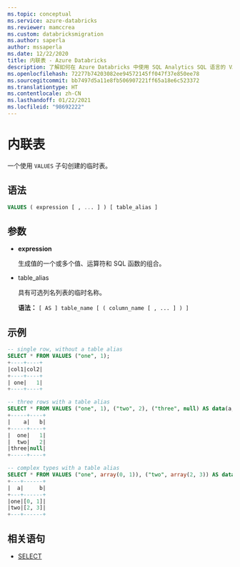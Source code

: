 ```yaml
---
ms.topic: conceptual
ms.service: azure-databricks
ms.reviewer: mamccrea
ms.custom: databricksmigration
ms.author: saperla
author: mssaperla
ms.date: 12/22/2020
title: 内联表 - Azure Databricks
description: 了解如何在 Azure Databricks 中使用 SQL Analytics SQL 语言的 VALUES 语法。
ms.openlocfilehash: 72277b74203082ee94572145ff047f37e850ee78
ms.sourcegitcommit: bb7497d5a11e8fb506907221ff65a18e6c523372
ms.translationtype: HT
ms.contentlocale: zh-CN
ms.lasthandoff: 01/22/2021
ms.locfileid: "98692222"
---
```

# <a name="inline-table"></a>内联表

一个使用 ``VALUES`` 子句创建的临时表。

## <a name="syntax"></a>语法

```sql
VALUES ( expression [ , ... ] ) [ table_alias ]
```

## <a name="parameters"></a>参数

* **expression**

  生成值的一个或多个值、运算符和 SQL 函数的组合。

* table_alias

  具有可选列名列表的临时名称。

  **语法：** ``[ AS ] table_name [ ( column_name [ , ... ] ) ]``

## <a name="examples"></a>示例

```sql
-- single row, without a table alias
SELECT * FROM VALUES ("one", 1);
+----+----+
|col1|col2|
+----+----+
| one|   1|
+----+----+

-- three rows with a table alias
SELECT * FROM VALUES ("one", 1), ("two", 2), ("three", null) AS data(a, b);
+-----+----+
|    a|   b|
+-----+----+
|  one|   1|
|  two|   2|
|three|null|
+-----+----+

-- complex types with a table alias
SELECT * FROM VALUES ("one", array(0, 1)), ("two", array(2, 3)) AS data(a, b);
+---+------+
|  a|     b|
+---+------+
|one|[0, 1]|
|two|[2, 3]|
+---+------+
```

## <a name="related-statements"></a>相关语句

* [SELECT](sql-ref-syntax-qry-select.md)